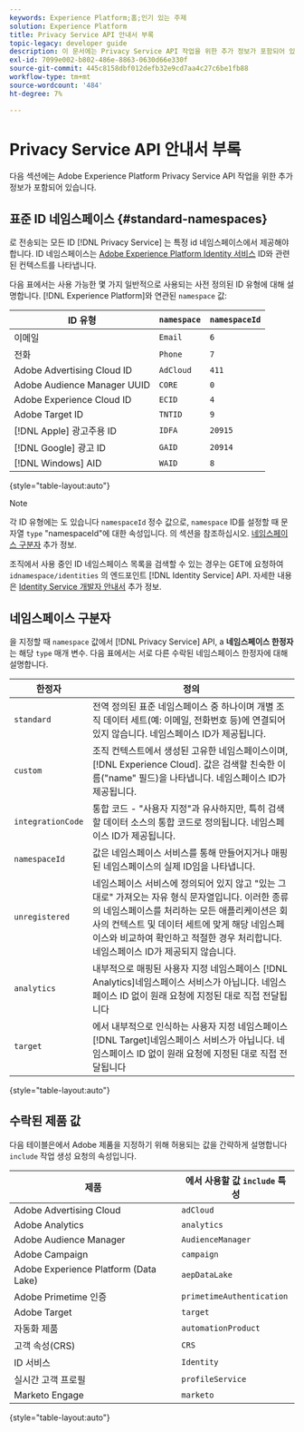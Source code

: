 ```yaml
---
keywords: Experience Platform;홈;인기 있는 주제
solution: Experience Platform
title: Privacy Service API 안내서 부록
topic-legacy: developer guide
description: 이 문서에는 Privacy Service API 작업을 위한 추가 정보가 포함되어 있습니다.
exl-id: 7099e002-b802-486e-8863-0630d66e330f
source-git-commit: 445c8158dbf012defb32e9cd7aa4c27c6be1fb88
workflow-type: tm+mt
source-wordcount: '484'
ht-degree: 7%

---
```


# Privacy Service API 안내서 부록

다음 섹션에는 Adobe Experience Platform Privacy Service API 작업을 위한 추가 정보가 포함되어 있습니다.

## 표준 ID 네임스페이스 {#standard-namespaces}

로 전송되는 모든 ID [!DNL Privacy Service] 는 특정 id 네임스페이스에서 제공해야 합니다. ID 네임스페이스는 [Adobe Experience Platform Identity 서비스](../../identity-service/home.md) ID와 관련된 컨텍스트를 나타냅니다.

다음 표에서는 사용 가능한 몇 가지 일반적으로 사용되는 사전 정의된 ID 유형에 대해 설명합니다. [!DNL Experience Platform]와 연관된 `namespace` 값:

| ID 유형 | `namespace` | `namespaceId` |
| --- | --- | --- |
| 이메일 | `Email` | `6` |
| 전화 | `Phone` | `7` |
| Adobe Advertising Cloud ID | `AdCloud` | `411` |
| Adobe Audience Manager UUID | `CORE` | `0` |
| Adobe Experience Cloud ID | `ECID` | `4` |
| Adobe Target ID | `TNTID` | `9` |
| [!DNL Apple] 광고주용 ID | `IDFA` | `20915` |
| [!DNL Google] 광고 ID | `GAID` | `20914` |
| [!DNL Windows] AID | `WAID` | `8` |

{style=&quot;table-layout:auto&quot;}

>[!NOTE]
>
>각 ID 유형에는 도 있습니다 `namespaceId` 정수 값으로, `namespace` ID를 설정할 때 문자열 `type` &quot;namespaceId&quot;에 대한 속성입니다. 의 섹션을 참조하십시오. [네임스페이스 구분자](#namespace-qualifiers) 추가 정보.

조직에서 사용 중인 ID 네임스페이스 목록을 검색할 수 있는 경우는 GET에 요청하여 `idnamespace/identities` 의 엔드포인트 [!DNL Identity Service] API. 자세한 내용은 [Identity Service 개발자 안내서](../../identity-service/api/getting-started.md) 추가 정보.

## 네임스페이스 구분자

을 지정할 때 `namespace` 값에서 [!DNL Privacy Service] API, a **네임스페이스 한정자** 는 해당 `type` 매개 변수. 다음 표에서는 서로 다른 수락된 네임스페이스 한정자에 대해 설명합니다.

| 한정자 | 정의 |
| --------- | ---------- |
| `standard` | 전역 정의된 표준 네임스페이스 중 하나이며 개별 조직 데이터 세트(예: 이메일, 전화번호 등)에 연결되어 있지 않습니다. 네임스페이스 ID가 제공됩니다. |
| `custom` | 조직 컨텍스트에서 생성된 고유한 네임스페이스이며, [!DNL Experience Cloud]. 값은 검색할 친숙한 이름(&quot;name&quot; 필드)을 나타냅니다. 네임스페이스 ID가 제공됩니다. |
| `integrationCode` | 통합 코드 - &quot;사용자 지정&quot;과 유사하지만, 특히 검색할 데이터 소스의 통합 코드로 정의됩니다. 네임스페이스 ID가 제공됩니다. |
| `namespaceId` | 값은 네임스페이스 서비스를 통해 만들어지거나 매핑된 네임스페이스의 실제 ID임을 나타냅니다. |
| `unregistered` | 네임스페이스 서비스에 정의되어 있지 않고 &quot;있는 그대로&quot; 가져오는 자유 형식 문자열입니다. 이러한 종류의 네임스페이스를 처리하는 모든 애플리케이션은 회사의 컨텍스트 및 데이터 세트에 맞게 해당 네임스페이스와 비교하여 확인하고 적절한 경우 처리합니다. 네임스페이스 ID가 제공되지 않습니다. |
| `analytics` | 내부적으로 매핑된 사용자 지정 네임스페이스 [!DNL Analytics]네임스페이스 서비스가 아닙니다. 네임스페이스 ID 없이 원래 요청에 지정된 대로 직접 전달됩니다 |
| `target` | 에서 내부적으로 인식하는 사용자 지정 네임스페이스 [!DNL Target]네임스페이스 서비스가 아닙니다. 네임스페이스 ID 없이 원래 요청에 지정된 대로 직접 전달됩니다 |

{style=&quot;table-layout:auto&quot;}

## 수락된 제품 값

다음 테이블은에서 Adobe 제품을 지정하기 위해 허용되는 값을 간략하게 설명합니다 `include` 작업 생성 요청의 속성입니다.

| 제품 | 에서 사용할 값 `include` 특성 |
| --- | --- |
| Adobe Advertising Cloud | `adCloud` |
| Adobe Analytics | `analytics` |
| Adobe Audience Manager | `AudienceManager` |
| Adobe Campaign | `campaign` |
| Adobe Experience Platform (Data Lake) | `aepDataLake` |
| Adobe Primetime 인증 | `primetimeAuthentication` |
| Adobe Target | `target` |
| 자동화 제품 | `automationProduct` |
| 고객 속성(CRS) | `CRS` |
| ID 서비스 | `Identity` |
| 실시간 고객 프로필 | `profileService` |
| Marketo Engage | `marketo` |

{style=&quot;table-layout:auto&quot;}
